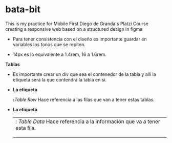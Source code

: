 # bata-bit
This is my practice for Mobile First Diego de Granda's Platzi Course creating a responsive web based on a structured design in figma

- Para tener consistencia con el diseño es importante guardar en variables los tonos que se repiten.

- 14px es lo equivalente a 1.4rem, 16 a 1.6rem.

**Tablas**

- Es importante crear un div que sea el contenedor de la tabla y allí la etiqueta <table> será la que contendrá la tabla en si.

- **La etiqueta <tr>:** _Table Row_ Hace referencia a las filas que van a tener estas tablas.

- **La etiqueta <td>:** _Table Data_ Hace referencia a la información que va a tener esta fila.


